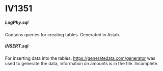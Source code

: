 # IV1351

##### LogPhy.sql 
Contains queries for creating tables. Generated in Astah.

##### INSERT.sql
For inserting data into the tables. 
https://generatedata.com/generator was used to generate the data, information on amounts is in the file. 
Incomplete.
